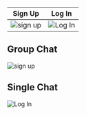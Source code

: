 


Sign Up                    |  Log In
:-------------------------:|:-------------------------:
![sign up](https://user-images.githubusercontent.com/50201920/195918876-32dcce1f-136d-4c13-a081-024f33e27a6f.png) | ![Log In](https://user-images.githubusercontent.com/50201920/195918129-6f243a9e-8712-4945-8f50-58184974e763.png)  



## Group Chat
![sign up](https://user-images.githubusercontent.com/50201920/195927435-97ba9fff-306c-47ae-aaa2-7d50202c9e0e.png)

## Single Chat
![Log In](https://user-images.githubusercontent.com/50201920/195927561-c2616ec3-f996-406c-ae12-b95e7f429c8c.png)

